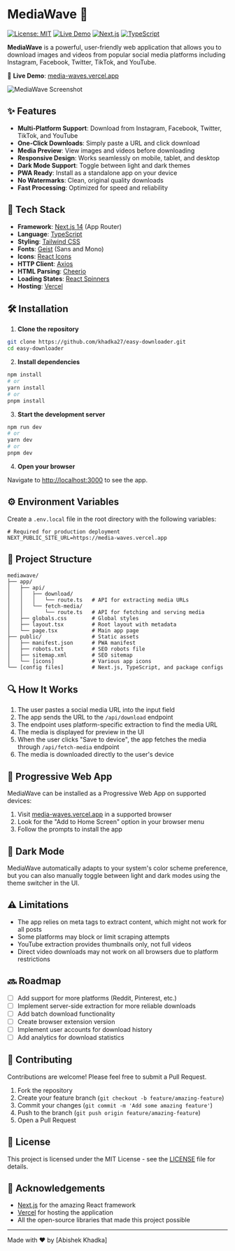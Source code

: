 # MediaWave 🌊

[![License: MIT](https://img.shields.io/badge/License-MIT-blue.svg)](https://opensource.org/licenses/MIT)
[![Live Demo](https://img.shields.io/badge/demo-online-green.svg)](https://media-waves.vercel.app)
[![Next.js](https://img.shields.io/badge/built%20with-Next.js-purple.svg)](https://nextjs.org/)
[![TypeScript](https://img.shields.io/badge/TypeScript-007ACC?logo=typescript&logoColor=white)](https://www.typescriptlang.org/)

**MediaWave** is a powerful, user-friendly web application that allows you to download images and videos from popular social media platforms including Instagram, Facebook, Twitter, TikTok, and YouTube.

📱 **Live Demo**: [media-waves.vercel.app](https://media-waves.vercel.app)

![MediaWave Screenshot](public/og-image.png)

## ✨ Features

- **Multi-Platform Support**: Download from Instagram, Facebook, Twitter, TikTok, and YouTube
- **One-Click Downloads**: Simply paste a URL and click download
- **Media Preview**: View images and videos before downloading
- **Responsive Design**: Works seamlessly on mobile, tablet, and desktop
- **Dark Mode Support**: Toggle between light and dark themes
- **PWA Ready**: Install as a standalone app on your device
- **No Watermarks**: Clean, original quality downloads
- **Fast Processing**: Optimized for speed and reliability

## 🚀 Tech Stack

- **Framework**: [Next.js 14](https://nextjs.org/) (App Router)
- **Language**: [TypeScript](https://www.typescriptlang.org/)
- **Styling**: [Tailwind CSS](https://tailwindcss.com/)
- **Fonts**: [Geist](https://vercel.com/font) (Sans and Mono)
- **Icons**: [React Icons](https://react-icons.github.io/react-icons/)
- **HTTP Client**: [Axios](https://axios-http.com/)
- **HTML Parsing**: [Cheerio](https://cheerio.js.org/)
- **Loading States**: [React Spinners](https://www.davidhu.io/react-spinners/)
- **Hosting**: [Vercel](https://vercel.com/)

## 🛠️ Installation

1. **Clone the repository**

```bash
git clone https://github.com/khadka27/easy-downloader.git
cd easy-downloader
```

2. **Install dependencies**

```bash
npm install
# or
yarn install
# or
pnpm install
```

3. **Start the development server**

```bash
npm run dev
# or
yarn dev
# or
pnpm dev
```

4. **Open your browser**

Navigate to [http://localhost:3000](http://localhost:3000) to see the app.

## ⚙️ Environment Variables

Create a `.env.local` file in the root directory with the following variables:

```env
# Required for production deployment
NEXT_PUBLIC_SITE_URL=https://media-waves.vercel.app
```

## 🧩 Project Structure

```
mediawave/
├── app/
│   ├── api/
│   │   ├── download/
│   │   │   └── route.ts   # API for extracting media URLs
│   │   └── fetch-media/
│   │       └── route.ts   # API for fetching and serving media
│   ├── globals.css        # Global styles
│   ├── layout.tsx         # Root layout with metadata
│   └── page.tsx           # Main app page
├── public/                # Static assets
│   ├── manifest.json      # PWA manifest
│   ├── robots.txt         # SEO robots file
│   ├── sitemap.xml        # SEO sitemap
│   └── [icons]            # Various app icons
└── [config files]         # Next.js, TypeScript, and package configs
```

## 🔍 How It Works

1. The user pastes a social media URL into the input field
2. The app sends the URL to the `/api/download` endpoint
3. The endpoint uses platform-specific extraction to find the media URL
4. The media is displayed for preview in the UI
5. When the user clicks "Save to device", the app fetches the media through `/api/fetch-media` endpoint
6. The media is downloaded directly to the user's device

## 📱 Progressive Web App

MediaWave can be installed as a Progressive Web App on supported devices:

1. Visit [media-waves.vercel.app](https://media-waves.vercel.app) in a supported browser
2. Look for the "Add to Home Screen" option in your browser menu
3. Follow the prompts to install the app

## 🌙 Dark Mode

MediaWave automatically adapts to your system's color scheme preference, but you can also manually toggle between light and dark modes using the theme switcher in the UI.

## ⚠️ Limitations

- The app relies on meta tags to extract content, which might not work for all posts
- Some platforms may block or limit scraping attempts
- YouTube extraction provides thumbnails only, not full videos
- Direct video downloads may not work on all browsers due to platform restrictions

## 🔜 Roadmap

- [ ] Add support for more platforms (Reddit, Pinterest, etc.)
- [ ] Implement server-side extraction for more reliable downloads
- [ ] Add batch download functionality
- [ ] Create browser extension version
- [ ] Implement user accounts for download history
- [ ] Add analytics for download statistics

## 🤝 Contributing

Contributions are welcome! Please feel free to submit a Pull Request.

1. Fork the repository
2. Create your feature branch (`git checkout -b feature/amazing-feature`)
3. Commit your changes (`git commit -m 'Add some amazing feature'`)
4. Push to the branch (`git push origin feature/amazing-feature`)
5. Open a Pull Request

## 📄 License

This project is licensed under the MIT License - see the [LICENSE](LICENSE) file for details.

## 🙏 Acknowledgements

- [Next.js](https://nextjs.org/) for the amazing React framework
- [Vercel](https://vercel.com/) for hosting the application
- All the open-source libraries that made this project possible

---

Made with ❤️ by [Abishek Khadka]
